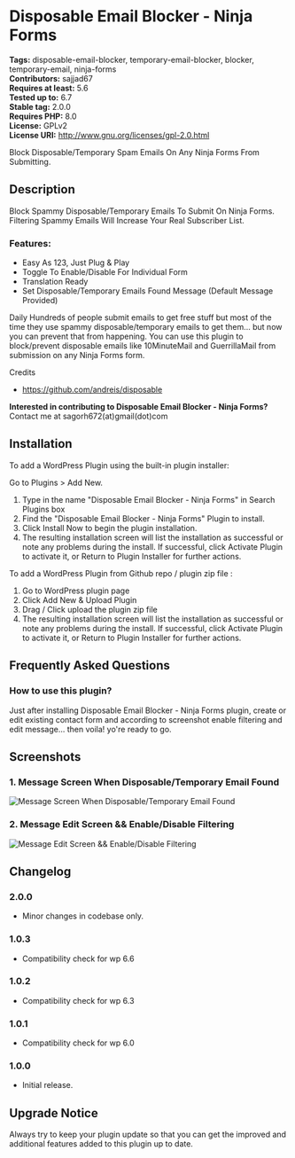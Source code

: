 # Disposable Email Blocker - Ninja Forms

**Tags:** disposable-email-blocker, temporary-email-blocker, blocker, temporary-email, ninja-forms \
**Contributors:** sajjad67 \
**Requires at least:** 5.6 \
**Tested up to:** 6.7 \
**Stable tag:** 2.0.0 \
**Requires PHP:** 8.0 \
**License:** GPLv2 \
**License URI:** http://www.gnu.org/licenses/gpl-2.0.html

Block Disposable/Temporary Spam Emails On Any Ninja Forms From Submitting.

## Description

Block Spammy Disposable/Temporary Emails To Submit On Ninja Forms. Filtering Spammy Emails Will Increase Your Real Subscriber List.

### Features:

- Easy As 123, Just Plug & Play
- Toggle To Enable/Disable For Individual Form
- Translation Ready
- Set Disposable/Temporary Emails Found Message (Default Message Provided)

Daily Hundreds of people submit emails to get free stuff but most of the time they use spammy disposable/temporary emails to get them... but now you can prevent that from happening. You can use this plugin to block/prevent disposable emails like 10MinuteMail and GuerrillaMail from submission on any Ninja Forms form.

Credits
- https://github.com/andreis/disposable

**Interested in contributing to Disposable Email Blocker - Ninja Forms?**
Contact me at sagorh672(at)gmail(dot)com

## Installation

To add a WordPress Plugin using the built-in plugin installer:

Go to Plugins > Add New.

1. Type in the name "Disposable Email Blocker - Ninja Forms" in Search Plugins box
2. Find the "Disposable Email Blocker - Ninja Forms" Plugin to install.
3. Click Install Now to begin the plugin installation.
4. The resulting installation screen will list the installation as successful or note any problems during the install.
If successful, click Activate Plugin to activate it, or Return to Plugin Installer for further actions.

To add a WordPress Plugin from Github repo / plugin zip file :
1. Go to WordPress plugin page
2. Click Add New & Upload Plugin
3. Drag / Click upload the plugin zip file
4. The resulting installation screen will list the installation as successful or note any problems during the install.
If successful, click Activate Plugin to activate it, or Return to Plugin Installer for further actions.

## Frequently Asked Questions

### How to use this plugin?

Just after installing Disposable Email Blocker - Ninja Forms plugin, create or edit existing contact form and according to screenshot enable filtering and edit message... then voila! yo're ready to go.

## Screenshots

### 1. Message Screen When Disposable/Temporary Email Found

![Message Screen When Disposable/Temporary Email Found](https://ps.w.org/disposable-email-blocker-ninja-forms/assets/screenshot-1.png)

### 2. Message Edit Screen && Enable/Disable Filtering

![Message Edit Screen && Enable/Disable Filtering](https://ps.w.org/disposable-email-blocker-ninja-forms/assets/screenshot-2.png)


## Changelog

### 2.0.0
- Minor changes in codebase only.

### 1.0.3
- Compatibility check for wp 6.6

### 1.0.2
- Compatibility check for wp 6.3

### 1.0.1

- Compatibility check for wp 6.0
### 1.0.0

- Initial release.

## Upgrade Notice

Always try to keep your plugin update so that you can get the improved and additional features added to this plugin up to date.